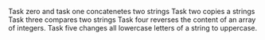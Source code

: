 Task zero and task one concatenetes two strings
Task two copies a strings
Task three compares two strings
Task four reverses the content of an array of integers.
Task five changes all lowercase letters of a string to uppercase.
